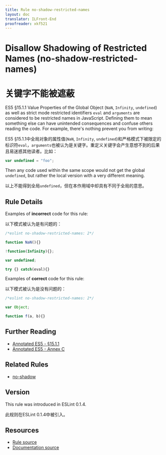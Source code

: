```yaml
---
title: Rule no-shadow-restricted-names
layout: doc
translator: ILFront-End
proofreader: xkf521
---
```

<!-- Note: No pull requests accepted for this file. See README.md in the root directory for details. -->

# Disallow Shadowing of Restricted Names (no-shadow-restricted-names)

# 关键字不能被遮蔽

ES5 §15.1.1 Value Properties of the Global Object (`NaN`, `Infinity`, `undefined`) as well as strict mode restricted identifiers `eval` and `arguments` are considered to be restricted names in JavaScript. Defining them to mean something else can have unintended consequences and confuse others reading the code. For example, there's nothing prevent you from writing:

ES5 §15.1.1中全局对象的属性值(`NaN`, `Infinity`, `undefined`)和严格模式下被限定的标识符`eval`，`arguments`也被认为是关键字。重定义关键字会产生意想不到的后果且易迷惑其他读者。比如：

```js
var undefined = "foo";
```

Then any code used within the same scope would not get the global `undefined`, but rather the local version with a very different meaning.

以上不能得到全局`undefined`，但在本作用域中却具有不同于全局的意思。

## Rule Details

Examples of **incorrect** code for this rule:

以下模式被认为是有问题的：

```js
/*eslint no-shadow-restricted-names: 2*/

function NaN(){}

!function(Infinity){};

var undefined;

try {} catch(eval){}
```

Examples of **correct** code for this rule:

以下模式被认为是没有问题的：

```js
/*eslint no-shadow-restricted-names: 2*/

var Object;

function f(a, b){}
```

## Further Reading

* [Annotated ES5 - §15.1.1](http://es5.github.io/#x15.1.1)
* [Annotated ES5 - Annex C](http://es5.github.io/#C)

## Related Rules

* [no-shadow](no-shadow)

## Version

This rule was introduced in ESLint 0.1.4.

此规则在ESLint 0.1.4中被引入。

## Resources

* [Rule source](https://github.com/eslint/eslint/tree/master/lib/rules/no-shadow-restricted-names.js)
* [Documentation source](https://github.com/eslint/eslint/tree/master/docs/rules/no-shadow-restricted-names.md)
